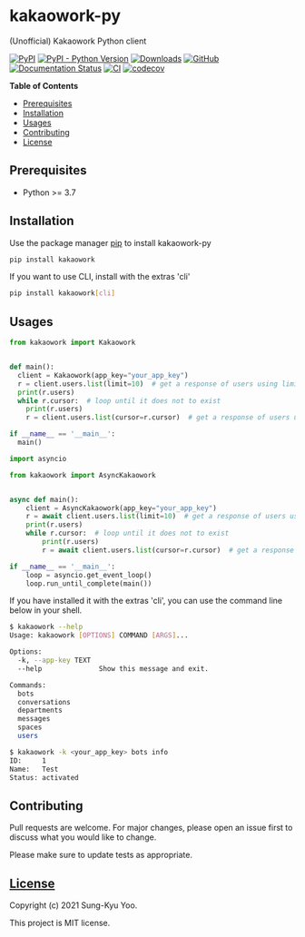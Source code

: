 # kakaowork-py

(Unofficial) Kakaowork Python client

[![PyPI](https://img.shields.io/pypi/v/kakaowork)](https://pypi.org/project/kakaowork)
[![PyPI - Python Version](https://img.shields.io/pypi/pyversions/kakaowork)](https://pypi.org/project/kakaowork)
[![Downloads](https://pepy.tech/badge/kakaowork)](https://pepy.tech/project/kakaowork)
[![GitHub](https://img.shields.io/github/license/skyoo2003/kakaowork-py)](LICENSE)
[![Documentation Status](https://readthedocs.org/projects/kakaowork-py/badge/?version=latest)](https://kakaowork-py.readthedocs.io/en/latest)
[![CI](https://github.com/skyoo2003/kakaowork-py/actions/workflows/ci.yml/badge.svg?branch=master)](https://github.com/skyoo2003/kakaowork-py/actions/workflows/ci.yml)
[![codecov](https://codecov.io/gh/skyoo2003/kakaowork-py/branch/master/graph/badge.svg?token=J6NQHDJEMZ)](https://codecov.io/gh/skyoo2003/kakaowork-py)

__Table of Contents__

- [Prerequisites](#prerequisites)
- [Installation](#installation)
- [Usages](#usages)
- [Contributing](#contributing)
- [License](#license)

## Prerequisites

- Python >= 3.7

## Installation

Use the package manager [pip](https://pip.pypa.io/en/stable/) to install kakaowork-py

```bash
pip install kakaowork
```

If you want to use CLI, install with the extras 'cli'

```bash
pip install kakaowork[cli]
```

## Usages

```python
from kakaowork import Kakaowork


def main():
  client = Kakaowork(app_key="your_app_key")
  r = client.users.list(limit=10)  # get a response of users using limit
  print(r.users)
  while r.cursor:  # loop until it does not to exist
    print(r.users)
    r = client.users.list(cursor=r.cursor)  # get a response of users using cursor

if __name__ == '__main__':
  main()
```

```python
import asyncio

from kakaowork import AsyncKakaowork


async def main():
    client = AsyncKakaowork(app_key="your_app_key")
    r = await client.users.list(limit=10)  # get a response of users using limit
    print(r.users)
    while r.cursor:  # loop until it does not to exist
        print(r.users)
        r = await client.users.list(cursor=r.cursor)  # get a response of users using cursor

if __name__ == '__main__':
    loop = asyncio.get_event_loop()
    loop.run_until_complete(main())
```

If you have installed it with the extras 'cli', you can use the command line below in your shell.

```sh
$ kakaowork --help
Usage: kakaowork [OPTIONS] COMMAND [ARGS]...

Options:
  -k, --app-key TEXT
  --help              Show this message and exit.

Commands:
  bots
  conversations
  departments
  messages
  spaces
  users

$ kakaowork -k <your_app_key> bots info
ID:     1
Name:   Test
Status: activated
```

## Contributing
Pull requests are welcome. For major changes, please open an issue first to discuss what you would like to change.

Please make sure to update tests as appropriate.

## [License](LICENSE)

Copyright (c) 2021 Sung-Kyu Yoo.

This project is MIT license.
